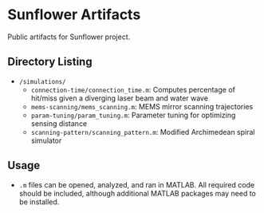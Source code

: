 # Sunflower Artifacts
Public artifacts for Sunflower project.

## Directory Listing
- `/simulations/`
	- `connection-time/connection_time.m`: Computes percentage of hit/miss given a diverging laser beam and water wave
	- `mems-scanning/mems_scanning.m`: MEMS mirror scanning trajectories
	- `param-tuning/param_tuning.m`: Parameter tuning for optimizing sensing distance
	- `scanning-pattern/scanning_pattern.m`: Modified Archimedean spiral simulator

## Usage
- `.m` files can be opened, analyzed, and ran in MATLAB. All required code should be included, although additional MATLAB packages may need to be installed.